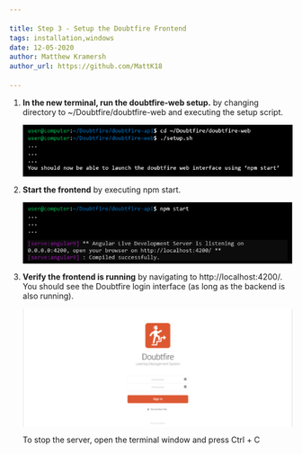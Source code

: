 ```yaml
---

title: Step 3 - Setup the Doubtfire Frontend
tags: installation,windows
date: 12-05-2020
author: Matthew Kramersh
author_url: https://github.com/MattK18

---
```


1. **In the new terminal, run the doubtfire-web setup.** by changing directory to ~/Doubtfire/doubtfire-web and executing the setup script.

    <img alt="Doubtfire set up" src="/images/articles/installation/windows/Doubtfire_one.PNG" style="width: 500px; display:block; margin: 0 auto;"></img>

2. **Start the frontend** by executing npm start. 

     <img alt="Start frontend" src="/images/articles/installation/windows/doubtfire_two.PNG" style="width: 500px; display:block; margin: 0 auto;"></img>

3. **Verify the frontend is running** by navigating to http://localhost:4200/. You should see the Doubtfire login interface (as long as the backend is also running).

    <img alt="Setup doubtfire-api" src="/images/articles/installation/windows/doubtfire_three.PNG" style="width: 500px; display:block; margin: 0 auto;"></img>

    To stop the server, open the terminal window and press Ctrl + C